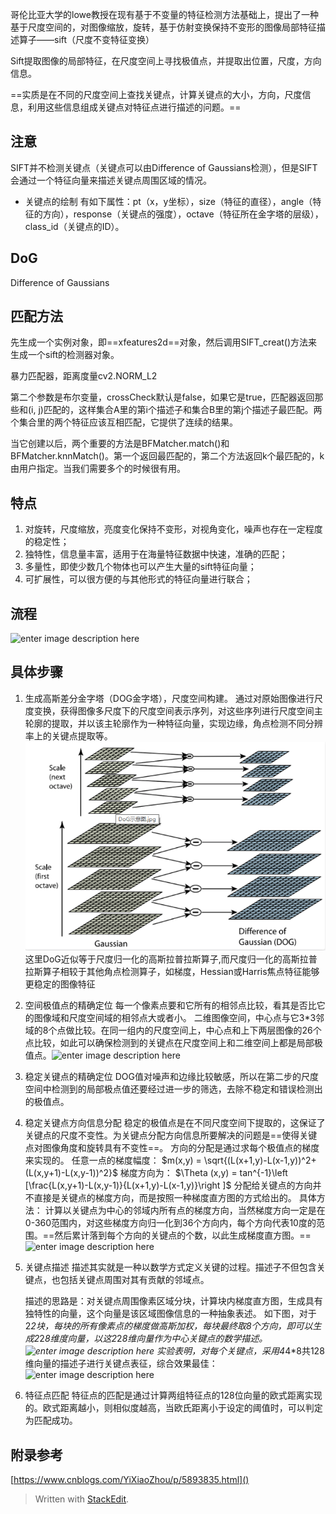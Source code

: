 哥伦比亚大学的lowe教授在现有基于不变量的特征检测方法基础上，提出了一种基于尺度空间的，对图像缩放，旋转，基于仿射变换保持不变形的图像局部特征描述算子——sift（尺度不变特征变换）

Sift提取图像的局部特征，在尺度空间上寻找极值点，并提取出位置，尺度，方向信息。

==实质是在不同的尺度空间上查找关键点，计算关键点的大小，方向，尺度信息，利用这些信息组成关键点对特征点进行描述的问题。==

## 注意
SIFT并不检测关键点（关键点可以由Difference of Gaussians检测），但是SIFT会通过一个特征向量来描述关键点周围区域的情况。
- 关键点的绘制
有如下属性：pt（x，y坐标），size（特征的直径），angle（特征的方向），response（关键点的强度），octave（特征所在金字塔的层级），class_id（关键点的ID）。
## DoG
Difference of Gaussians
## 匹配方法
先生成一个实例对象，即==xfeatures2d==对象，然后调用SIFT_creat()方法来生成一个sift的检测器对象。

暴力匹配器，距离度量cv2.NORM_L2

第二个参数是布尔变量，crossCheck默认是false，如果它是true，匹配器返回那些和(i, j)匹配的，这样集合A里的第i个描述子和集合B里的第j个描述子最匹配。两个集合里的两个特征应该互相匹配，它提供了连续的结果。

当它创建以后，两个重要的方法是BFMatcher.match()和BFMatcher.knnMatch()。第一个返回最匹配的，第二个方法返回k个最匹配的，k由用户指定。当我们需要多个的时候很有用。

## 特点
1. 对旋转，尺度缩放，亮度变化保持不变形，对视角变化，噪声也存在一定程度的稳定性；
2. 独特性，信息量丰富，适用于在海量特征数据中快速，准确的匹配；
3. 多量性，即使少数几个物体也可以产生大量的sift特征向量；
4. 可扩展性，可以很方便的与其他形式的特征向量进行联合；

## 流程
![enter image description here](https://img-blog.csdn.net/20160918205938524)

## 具体步骤
1. 生成高斯差分金字塔（DOG金字塔），尺度空间构建。
通过对原始图像进行尺度变换，获得图像多尺度下的尺度空间表示序列，对这些序列进行尺度空间主轮廓的提取，并以该主轮廓作为一种特征向量，实现边缘，角点检测不同分辨率上的关键点提取等。
![](picture/4.SIFT-8327f632.png)
这里DoG近似等于尺度归一化的高斯拉普拉斯算子,而尺度归一化的高斯拉普拉斯算子相较于其他角点检测算子，如梯度，Hessian或Harris焦点特征能够更稳定的图像特征
2. 空间极值点的精确定位
每一个像素点要和它所有的相邻点比较，看其是否比它的图像域和尺度空间域的相邻点大或者小。
二维图像空间，中心点与它3*3邻域的8个点做比较。在同一组内的尺度空间上，中心点和上下两层图像的26个点比较，如此可以确保检测到的关键点在尺度空间上和二维空间上都是局部极值点。![enter image description here](https://img-blog.csdn.net/20160918211309513)
3. 稳定关键点的精确定位
DOG值对噪声和边缘比较敏感，所以在第二步的尺度空间中检测到的局部极点值还要经过进一步的筛选，去除不稳定和错误检测出的极值点。
4. 稳定关键点方向信息分配
稳定的极值点是在不同尺度空间下提取的，这保证了关键点的尺度不变性。为关键点分配方向信息所要解决的问题是==使得关键点对图像角度和旋转具有不变性==。
方向的分配是通过求每个极值点的梯度来实现的。
任意一点的梯度幅度：
$m(x,y)  = \sqrt{(L(x+1,y)-L(x-1,y))^2+(L(x,y+1)-L(x,y-1))^2}$
梯度方向为：
$\Theta (x,y) = tan^{-1}\left [\frac{L(x,y+1)-L(x,y-1)}{L(x+1,y)-L(x-1,y)}\right ]$
分配给关键点的方向并不直接是关键点的梯度方向，而是按照一种梯度直方图的方式给出的。
具体方法：
计算以关键点为中心的邻域内所有点的梯度方向，当然梯度方向一定是在0-360范围内，对这些梯度方向归一化到36个方向内，每个方向代表10度的范围。==然后累计落到每个方向的关键点的个数，以此生成梯度直方图。==
![enter image description here](https://img-blog.csdn.net/20160918212445002)
5. 关键点描述
描述其实就是一种以数学方式定义关键的过程。描述子不但包含关键点，也包括关键点周围对其有贡献的邻域点。

	描述的思路是：对关键点周围像素区域分块，计算块内梯度直方图，生成具有独特性的向量，这个向量是该区域图像信息的一种抽象表述。
	 如下图，对于2*2块，每块的所有像素点的梯度做高斯加权，每块最终取8个方向，即可以生成2*2*8维度向量，以这2*2*8维向量作为中心关键点的数学描述。![enter image description here](https://img-blog.csdn.net/20160918213353043)
	 实验表明，对每个关键点，采用4*4*8共128维向量的描述子进行关键点表征，综合效果最佳：![enter image description here](https://img-blog.csdn.net/20160918213601343)
6. 特征点匹配
特征点的匹配是通过计算两组特征点的128位向量的欧式距离实现的。欧式距离越小，则相似度越高，当欧氏距离小于设定的阈值时，可以判定为匹配成功。

## 附录参考
[https://www.cnblogs.com/YiXiaoZhou/p/5893835.html]()
> Written with [StackEdit](https://stackedit.io/).
<!--stackedit_data:
eyJoaXN0b3J5IjpbLTIxODczOTk5OV19
-->
